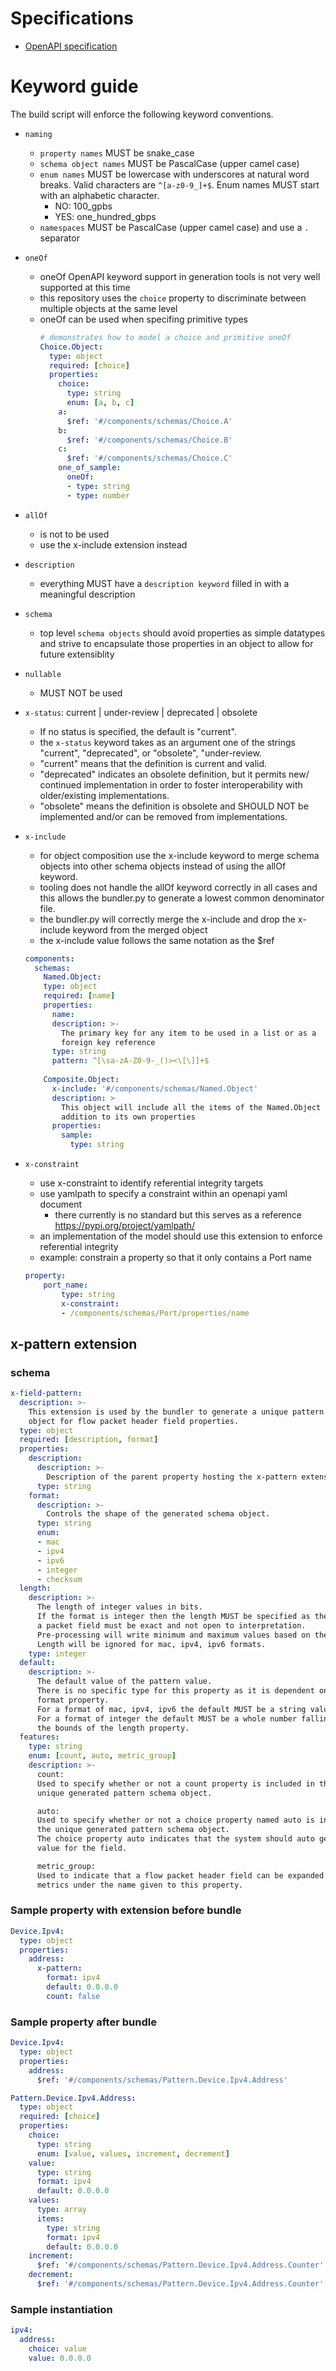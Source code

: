 # Specifications
- [OpenAPI specification](
https://github.com/OAI/OpenAPI-Specification/blob/master/versions/3.0.3.md)


# Keyword guide
The build script will enforce the following keyword conventions.

- `naming`
  - `property names` MUST be snake_case
  - `schema object names` MUST be PascalCase (upper camel case)
  - `enum names` MUST be lowercase with underscores at natural word breaks.
  Valid characters are `^[a-z0-9_]+$`. 
  Enum names MUST start with an alphabetic character.
    - NO: 100_gpbs
    - YES: one_hundred_gbps
  - `namespaces` MUST be PascalCase (upper camel case) and use a `.` separator

- `oneOf`
  - oneOf OpenAPI keyword support in generation tools is not very well supported at this time
  - this repository uses the `choice` property to discriminate between multiple 
  objects at the same level
  - oneOf can be used when specifing primitive types
    ```yaml
    # demonstrates how to model a choice and primitive oneOf
    Choice.Object:
      type: object
      required: [choice]
      properties:
        choice:
          type: string
          enum: [a, b, c]
        a:
          $ref: '#/components/schemas/Choice.A'
        b:
          $ref: '#/components/schemas/Choice.B'
        c:
          $ref: '#/components/schemas/Choice.C'
        one_of_sample:
          oneOf:
          - type: string
          - type: number
    ```

- `allOf`
  - is not to be used
  - use the x-include extension instead

- `description`
  - everything MUST have a `description keyword` filled in with a meaningful 
  description

- `schema`
    - top level `schema objects` should avoid properties as simple datatypes and 
    strive to encapsulate those properties in an object to allow for future 
    extensiblity

- `nullable`
  - MUST NOT be used

- `x-status`: current | under-review | deprecated | obsolete
  - If no status is specified, the default is "current".
  - the `x-status` keyword takes as an argument one of the strings
   "current", "deprecated", or "obsolete", "under-review.
  - "current" means that the definition is current and valid.
  - "deprecated" indicates an obsolete definition, but it permits new/
      continued implementation in order to foster interoperability with
      older/existing implementations.
  - "obsolete" means the definition is obsolete and SHOULD NOT be
      implemented and/or can be removed from implementations.

- `x-include`
    - for object composition use the x-include keyword to merge schema objects 
    into other schema objects instead of using the allOf keyword.
    - tooling does not handle the allOf keyword correctly in all cases and
    this allows the bundler.py to generate a lowest common denominator file.
    - the bundler.py will correctly merge the x-include and drop the x-include
    keyword from the merged object
    - the x-include value follows the same notation as the $ref
    ```yaml
    components:
      schemas:
        Named.Object:
        type: object
        required: [name]
        properties:
          name:
          description: >-
            The primary key for any item to be used in a list or as a
            foreign key reference
          type: string
          pattern: ^[\sa-zA-Z0-9-_()><\[\]]+$
        
        Composite.Object:
          x-include: '#/components/schemas/Named.Object'
          description: >
            This object will include all the items of the Named.Object in
            addition to its own properties
          properties:
            sample:
              type: string
    ```

- `x-constraint`
    - use x-constraint to identify referential integrity targets
    - use yamlpath to specify a constraint within an openapi yaml document
        - there currently is no standard but this serves as a reference 
        https://pypi.org/project/yamlpath/
    - an implementation of the model should use this extension to enforce 
    referential integrity
    - example: constrain a property so that it only contains a Port name 
    ```yaml
    property:
        port_name:
            type: string
            x-constraint:
            - /components/schemas/Port/properties/name
    ```


## x-pattern extension
### schema
```yaml
x-field-pattern: 
  description: >-
    This extension is used by the bundler to generate a unique pattern schema
    object for flow packet header field properties.
  type: object
  required: [description, format]
  properties:
    description: 
      description: >-
        Description of the parent property hosting the x-pattern extension
      type: string  
    format:
      description: >-
        Controls the shape of the generated schema object.
      type: string
      enum:
      - mac
      - ipv4
      - ipv6
      - integer
      - checksum
  length:
    description: >-
      The length of integer values in bits.
      If the format is integer then the length MUST be specified as the size of
      a packet field must be exact and not open to interpretation.
      Pre-processing will write minimum and maximum values based on the length.
      Length will be ignored for mac, ipv4, ipv6 formats.
    type: integer
  default:
    description: >-
      The default value of the pattern value. 
      There is no specific type for this property as it is dependent on the 
      format property.
      For a format of mac, ipv4, ipv6 the default MUST be a string value.
      For a format of integer the default MUST be a whole number falling within 
      the bounds of the length property.
  features:
    type: string
    enum: [count, auto, metric_group]
    description: >- 
      count:
      Used to specify whether or not a count property is included in the
      unique generated pattern schema object.

      auto:
      Used to specify whether or not a choice property named auto is included in
      the unique generated pattern schema object.
      The choice property auto indicates that the system should auto generate a
      value for the field.

      metric_group:
      Used to indicate that a flow packet header field can be expanded in
      metrics under the name given to this property.
```
### Sample property with extension before bundle
```yaml
Device.Ipv4:
  type: object
  properties:
    address:
      x-pattern:
        format: ipv4
        default: 0.0.0.0
        count: false
```
### Sample property after bundle
```yaml
Device.Ipv4:
  type: object
  properties:
    address:
      $ref: '#/components/schemas/Pattern.Device.Ipv4.Address'

Pattern.Device.Ipv4.Address:
  type: object
  required: [choice]
  properties:
    choice:
      type: string
      enum: [value, values, increment, decrement]
    value:
      type: string
      format: ipv4
      default: 0.0.0.0
    values:
      type: array
      items:
        type: string
        format: ipv4
        default: 0.0.0.0
    increment:
      $ref: '#/components/schemas/Pattern.Device.Ipv4.Address.Counter'
    decrement:
      $ref: '#/components/schemas/Pattern.Device.Ipv4.Address.Counter'
```
### Sample instantiation
```yaml
ipv4:
  address:
    choice: value
    value: 0.0.0.0
```